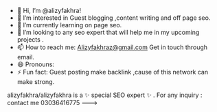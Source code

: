 - 👋 Hi, I’m @alizyfakhra!
- 👀 I’m interested in Guest blogging ,content writing and off page seo.
- 🌱 I’m currently learning on page seo.
- 💞️ I’m looking to any seo expert that will help me in my upcoming projects .
- 📫 How to reach me: Alizyfakhraz@gmail.com  Get in touch through email.
- 😄 Pronouns: 
- ⚡ Fun fact: Guest posting make backlink ,cause of this network can make strong.

alizyfakhra/alizyfakhra is a ✨ special SEO expert ✨ . For any inquiry : contact me 03036416775
--->
